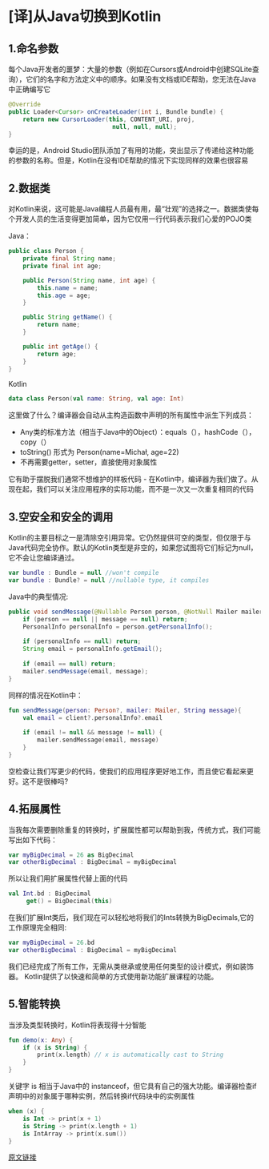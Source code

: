 # [译]从Java切换到Kotlin

## 1.命名参数

每个Java开发者的噩梦：大量的参数（例如在Cursors或Android中创建SQLite查询），它们的名字和方法定义中的顺序。如果没有文档或IDE帮助，您无法在Java中正确编写它

```java
@Override
public Loader<Cursor> onCreateLoader(int i, Bundle bundle) {
    return new CursorLoader(this, CONTENT_URI, proj, 
                             null, null, null);
}
```

幸运的是，Android Studio团队添加了有用的功能，突出显示了传递给这种功能的参数的名称。但是，Kotlin在没有IDE帮助的情况下实现同样的效果也很容易

## 2.数据类 

对Kotlin来说，这可能是Java编程人员最有用，最“壮观”的选择之一。数据类使每个开发人员的生活变得更加简单，因为它仅用一行代码表示我们心爱的POJO类

Java：

```java
public class Person {
    private final String name;
    private final int age;

    public Person(String name, int age) {
        this.name = name;
        this.age = age;
    }

    public String getName() {
        return name;
    }

    public int getAge() {
        return age;
    }
}
```

Kotlin

```kotlin
data class Person(val name: String, val age: Int)
```

这里做了什么？编译器会自动从主构造函数中声明的所有属性中派生下列成员：

* Any类的标准方法（相当于Java中的Object）：equals（），hashCode（），copy（）
* toString() 形式为 Person(name=Michał, age=22)
* 不再需要getter，setter，直接使用对象属性

它有助于摆脱我们通常不想维护的样板代码 - 在Kotlin中，编译器为我们做了。从现在起，我们可以关注应用程序的实际功能，而不是一次又一次重复相同的代码

## 3.空安全和安全的调用

Kotlin的主要目标之一是清除空引用异常。它仍然提供可空的类型，但仅限于与Java代码完全协作。默认的Kotlin类型是非空的，如果您试图将它们标记为null，它不会让您编译通过。

```kotlin
var bundle : Bundle = null //won't compile
var bundle : Bundle? = null //nullable type, it compiles
```

Java中的典型情况:

```java
public void sendMessage(@Nullable Person person, @NotNull Mailer mailer, String message) {
    if (person == null || message == null) return;
    PersonalInfo personalInfo = person.getPersonalInfo();
  
    if (personalInfo == null) return;
    String email = personalInfo.getEmail();
  
    if (email == null) return;
    mailer.sendMessage(email, message);
}
```

同样的情况在Kotlin中：

```kotlin
fun sendMessage(person: Person?, mailer: Mailer, String message){
    val email = client?.personalInfo?.email
    
    if (email != null && message != null) {
        mailer.sendMessage(email, message)
    }
}
```

空检查让我们写更少的代码，使我们的应用程序更好地工作，而且使它看起来更好。这不是很棒吗?

## 4.拓展属性

当我每次需要删除重复的转换时，扩展属性都可以帮助到我，传统方式，我们可能写出如下代码：

```kotlin
var myBigDecimal = 26 as BigDecimal
var otherBigDecimal : BigDecimal = myBigDecimal
```

所以让我们用扩展属性代替上面的代码

```kotlin
val Int.bd : BigDecimal                           
     get() = BigDecimal(this)
```

在我们扩展Int类后，我们现在可以轻松地将我们的Ints转换为BigDecimals,它的工作原理完全相同:

```kotlin
var myBigDecimal = 26.bd
var otherBigDecimal : BigDecimal = myBigDecimal
```

我们已经完成了所有工作，无需从类继承或使用任何类型的设计模式，例如装饰器。 Kotlin提供了以快速和简单的方式使用新功能扩展课程的功能。

## 5.智能转换

当涉及类型转换时，Kotlin将表现得十分智能

```kotlin
fun demo(x: Any) {
    if (x is String) {
        print(x.length) // x is automatically cast to String
    }
}
```

关键字 is 相当于Java中的 instanceof，但它具有自己的强大功能。编译器检查if声明中的对象属于哪种实例，然后转换if代码块中的实例属性

```kotlin
when (x) {
    is Int -> print(x + 1)
    is String -> print(x.length + 1)
    is IntArray -> print(x.sum())
}
```

[原文链接](https://android.jlelse.eu/switching-from-java-to-kotlin-5-exciting-features-for-android-developers-49ce712a546)